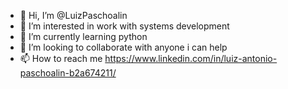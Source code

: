- 👋 Hi, I’m @LuizPaschoalin
- 👀 I’m interested in work with systems development
- 🌱 I’m currently learning python 
- 💞️ I’m looking to collaborate with anyone i can help
- 📫 How to reach me https://www.linkedin.com/in/luiz-antonio-paschoalin-b2a674211/

<!---
LuizPaschoalin/LuizPaschoalin is a ✨ special ✨ repository because its `README.md` (this file) appears on your GitHub profile.
You can click the Preview link to take a look at your changes.
--->

